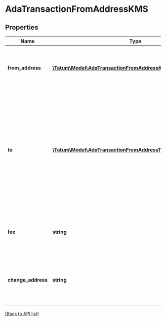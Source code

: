 # AdaTransactionFromAddressKMS

## Properties

Name | Type | Description | Notes
------------ | ------------- | ------------- | -------------
**from_address** | [**\Tatum\Model\AdaTransactionFromAddressKMSFromAddressInner[]**](AdaTransactionFromAddressKMSFromAddressInner.md) | The array of blockchain addresses to send the assets from and their signature IDs. For each address, the last 100 transactions are scanned for any UTXO to be included in the transaction. |
**to** | [**\Tatum\Model\AdaTransactionFromAddressToInner[]**](AdaTransactionFromAddressToInner.md) | The array of blockchain addresses to send the assets to and the amounts that each address should receive (in ADA). The difference between the UTXOs calculated in the &lt;code&gt;fromAddress&lt;/code&gt; section and the total amount to receive calculated in the &lt;code&gt;to&lt;/code&gt; section will be used as the gas fee. To explicitly specify the fee amount and the blockchain address where any extra funds remaining after covering the fee will be sent, set the &lt;code&gt;fee&lt;/code&gt; and &lt;code&gt;changeAddress&lt;/code&gt; parameters. |
**fee** | **string** | The fee to be paid for the transaction (in ADA); if you are using this parameter, you have to also use the &lt;code&gt;changeAddress&lt;/code&gt; parameter because these two parameters only work together. | [optional]
**change_address** | **string** | The blockchain address to send any extra assets remaning after covering the fee to; if you are using this parameter, you have to also use the &lt;code&gt;fee&lt;/code&gt; parameter because these two parameters only work together. | [optional]

[[Back to API list]](../../README.md#api-endpoints)
